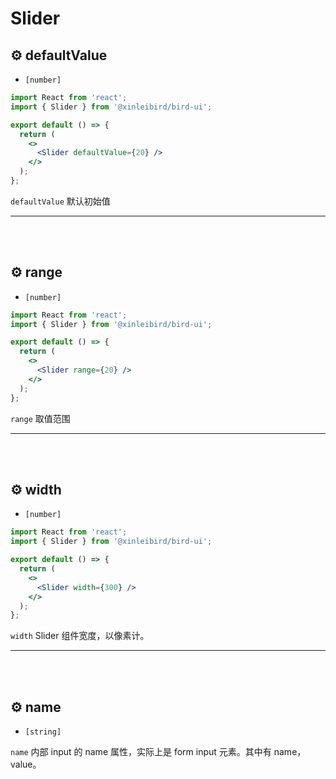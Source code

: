 # Slider

## ⚙ defaultValue

- `[number]`

```jsx
import React from 'react';
import { Slider } from '@xinleibird/bird-ui';

export default () => {
  return (
    <>
      <Slider defaultValue={20} />
    </>
  );
};
```

`defaultValue` 默认初始值

<hr />
<br />
<br />

## ⚙ range

- `[number]`

```jsx
import React from 'react';
import { Slider } from '@xinleibird/bird-ui';

export default () => {
  return (
    <>
      <Slider range={20} />
    </>
  );
};
```

`range` 取值范围

<hr />
<br />
<br />

## ⚙ width

- `[number]`

```jsx
import React from 'react';
import { Slider } from '@xinleibird/bird-ui';

export default () => {
  return (
    <>
      <Slider width={300} />
    </>
  );
};
```

`width` Slider 组件宽度，以像素计。

<hr />
<br />
<br />

## ⚙ name

- `[string]`

`name` 内部 input 的 name 属性，实际上是 form input 元素。其中有 name， value。
